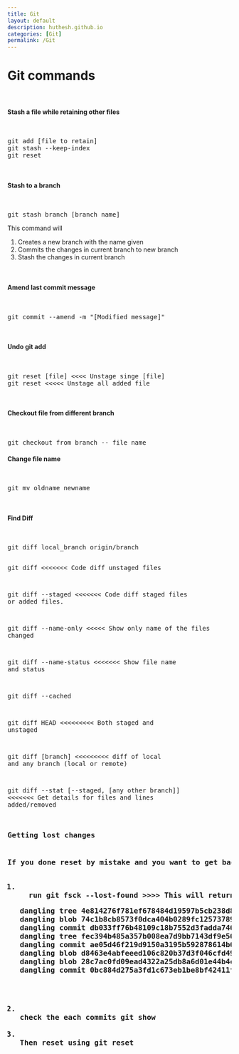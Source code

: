 ```yaml
---
title: Git
layout: default
description: huthesh.github.io
categories: [Git]
permalink: /Git
---
```

<div class="container margintop">
<h1>Git commands</h1>

<br>
<h4> Stash a file while retaining other files</h4>

<br>

<pre>
git add [file to retain]
git stash --keep-index
git reset
</pre>
<br>
<h4>Stash to a branch</h4>
<br>
<pre>
git stash branch [branch name]
</pre>
This command will
<ol>
  <li>Creates a new branch with the name given</li>
  <li>Commits the changes in current branch to new branch</li>
  <li>Stash the changes in current branch</li>
</ol>

<br>
<h4> Amend last commit message</h4>
<br>
<pre>
git commit --amend -m "[Modified message]"
</pre>
<br>
<h4> Undo git add</h4>
<br>
<pre>
git reset [file] <<<< Unstage singe [file]
git reset <<<<< Unstage all added file
</pre>
<br>
<h4>Checkout file from different branch</h4>
<br>
<pre>
git checkout from_branch -- file_name
</pre>
<h4>
Change file name 
</h4>
<br>
<pre>
git mv oldname newname
</pre>
<br>
<h4> Find Diff </h4>
<br>
<pre>
git diff local_branch origin/branch

git diff <<<<<<< Code diff unstaged files

git diff --staged <<<<<<< Code diff staged files or added files. 

git diff --name-only <<<<< Show only name of the files changed

git diff --name-status <<<<<<< Show file name and status

git diff --cached 

git diff HEAD <<<<<<<<< Both staged and unstaged 

git diff [branch] <<<<<<<<< diff of local and any branch (local or remote)

git diff --stat  [--staged, [any other branch]] <<<<<<< Get details for files and lines added/removed 
</pre>

<pre>
<h3>Getting lost changes <h3>
If you done reset by mistake and you want to get back the lost changes
<ol>
<li>
  run git fsck --lost-found >>>> This will return all danglong commits
<pre>
dangling tree 4e814276f781ef678484d19597b5cb238d896555
dangling blob 74c1b8cb8573f0dca404b0289fc1257378961bc1
dangling commit db033ff76b48109c18b7552d3fadda7466d29b62
dangling tree fec394b485a357b008ea7d9bb7143df9e56d59cf
dangling commit ae05d46f219d9150a3195b592878614b65a6a434
dangling blob d8463e4abfeeed106c820b37d3f046cfd49dd21a
dangling blob 28c7ac0fd09ead4322a25db8a6d01e44b4c0286c
dangling commit 0bc884d275a3fd1c673eb1be8bf42411f629c697
<pre>
</li>
<li>
check the each commits git show <commit hash>
</li>
<li>
Then reset using git reset <commit hash>
</li>
</ol>
</pre>


</div>
